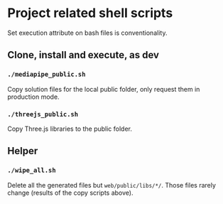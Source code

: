 # Project related shell scripts

Set execution attribute on bash files is conventionality.

## Clone, install and execute, as dev

### `./mediapipe_public.sh`

Copy solution files for the local public folder, only request them in production mode.

### `./threejs_public.sh`

Copy Three.js libraries to the public folder.

## Helper

### `./wipe_all.sh`

Delete all the generated files but `web/public/libs/*/`. Those files rarely change (results of the copy scripts above).
